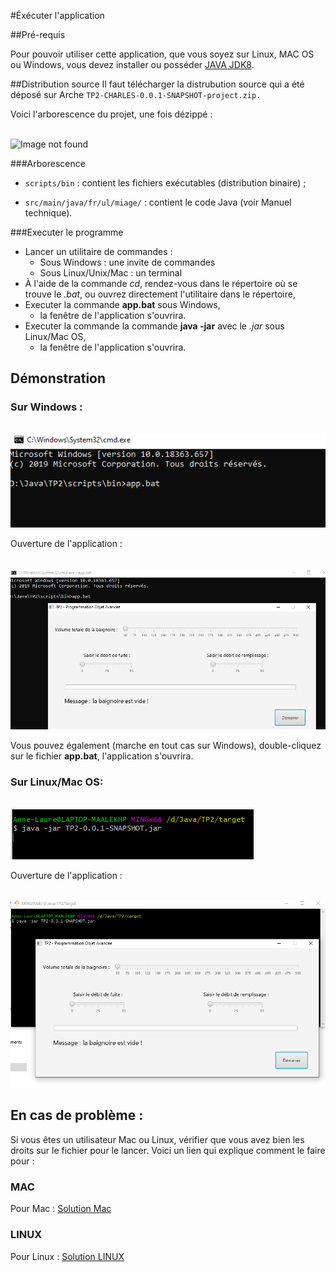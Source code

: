 #Éxécuter l'application 

##Pré-requis

Pour pouvoir utiliser cette application, que vous soyez sur Linux, MAC OS ou Windows, vous devez installer ou posséder <a href="https://www.oracle.com/java/technologies/javase-jdk8-downloads.html">JAVA JDK8</a>.

##Distribution source
Il faut télécharger la distrubution source qui a été déposé sur Arche `TP2-CHARLES-0.0.1-SNAPSHOT-project.zip.`

Voici l'arborescence du projet, une fois dézippé :

</br>![Image not found](images/config.png "install")

###Arborescence

* `scripts/bin` : contient les fichiers exécutables (distribution binaire) ;

* `src/main/java/fr/ul/miage/` : contient le code Java (voir Manuel technique).

###Executer le programme

* Lancer un utilitaire de commandes :
	* Sous Windows : une invite de commandes
	* Sous Linux/Unix/Mac  : un terminal
* À l'aide de la commande *cd*, rendez-vous dans le répertoire où se trouve le *.bat*, ou ouvrez directement l'utilitaire dans le répertoire,
* Executer la commande **app.bat** sous Windows,
	* la fenêtre de l'application s'ouvrira.
* Executer la commande la commande **java -jar** avec le *.jar* sous Linux/Mac OS,
	* la fenêtre de l'application s'ouvrira.

## Démonstration

### Sur Windows :

</br>![Image not found](images/install.png "install")

Ouverture de l'application :

</br>![Image not found](images/install2.png "install")

Vous pouvez également (marche en tout cas sur Windows), double-cliquez sur le fichier **app.bat**, l'application s'ouvrira.

### Sur Linux/Mac OS:

</br>![Image not found](images/install3.png "install")

Ouverture de l'application :

</br>![Image not found](images/install4.png "install")

## En cas de problème :

Si vous êtes un utilisateur Mac ou Linux, vérifier que vous avez bien les droits sur le fichier pour le lancer. Voici un lien qui explique comment le faire pour :

### MAC

Pour Mac : <a href="https://www.alvinpoh.com/how-to-make-and-run-batch-files-in-terminal-in-mac-osx/">Solution Mac</a>

### LINUX

Pour Linux : <a href="https://stackoverflow.com/questions/17015449/how-do-i-run-sh-or-bat-files-from-terminal">Solution LINUX</a>